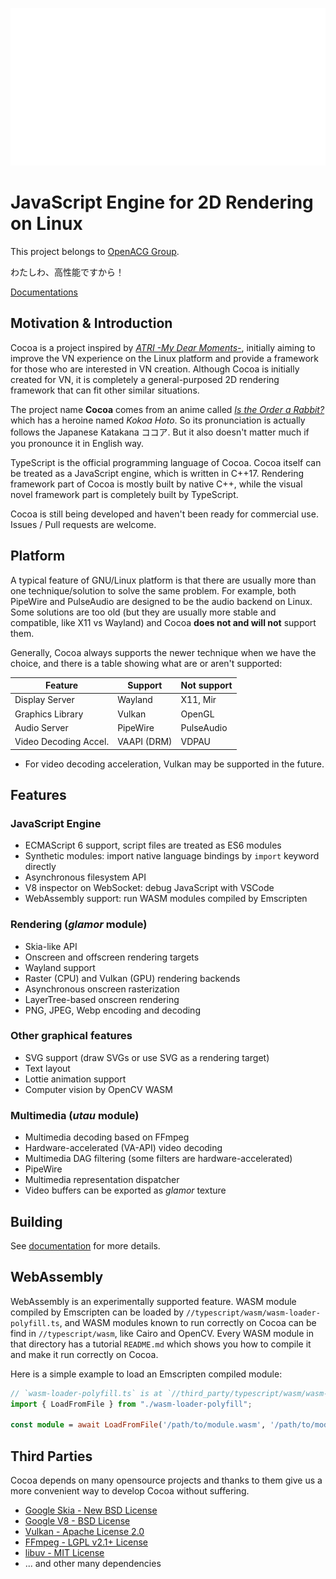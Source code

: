 ![Project Logo](./assets/project_logo.svg)
# JavaScript Engine for 2D Rendering on Linux
This project belongs to [OpenACG Group](https://github.com/OpenACG-Group).

わたしわ、高性能ですから！

[Documentations](https://openacg-group.github.io/)

## Motivation & Introduction
Cocoa is a project inspired by
[*ATRI -My Dear Moments-*](https://atri-mdm.com/),
initially aiming to improve the VN experience on the Linux platform and provide
a framework for those who are interested in VN creation.  Although Cocoa is initially
created for VN, it is completely a general-purposed 2D rendering framework that can
fit other similar situations.

The project name **Cocoa** comes from an anime called
[_Is the Order a Rabbit?_](https://www.gochiusa.com/)
which has a heroine named _Kokoa Hoto_. So its pronunciation is actually follows the Japanese
Katakana ココア. But it also doesn't matter much if you pronounce it in English way.

TypeScript is the official programming language of Cocoa. Cocoa itself can be treated
as a JavaScript engine, which is written in C++17.
Rendering framework part of Cocoa is mostly built by native C++,
while the visual novel framework part is completely built by TypeScript.

Cocoa is still being developed and haven't been ready for commercial use.
Issues / Pull requests are welcome.

## Platform
A typical feature of GNU/Linux platform is that there are usually more than one
technique/solution to solve the same problem. For example, both PipeWire and
PulseAudio are designed to be the audio backend on Linux. Some solutions are too
old (but they are usually more stable and compatible, like X11 vs Wayland) and
Cocoa **does not and will not** support them.

Generally, Cocoa always supports the newer technique when we have the choice,
and there is a table showing what are or aren't supported:

| Feature               | Support     | Not support |
|-----------------------|-------------|-------------|
| Display Server        | Wayland     | X11, Mir    |
| Graphics Library      | Vulkan      | OpenGL      |
| Audio Server          | PipeWire    | PulseAudio  |
| Video Decoding Accel. | VAAPI (DRM) | VDPAU       |

* For video decoding acceleration, Vulkan may be supported in the future.

## Features

### JavaScript Engine
* ECMAScript 6 support, script files are treated as ES6 modules
* Synthetic modules: import native language bindings by `import` keyword directly
* Asynchronous filesystem API
* V8 inspector on WebSocket: debug JavaScript with VSCode
* WebAssembly support: run WASM modules compiled by Emscripten

### Rendering (_glamor_ module)
* Skia-like API
* Onscreen and offscreen rendering targets
* Wayland support
* Raster (CPU) and Vulkan (GPU) rendering backends
* Asynchronous onscreen rasterization
* LayerTree-based onscreen rendering
* PNG, JPEG, Webp encoding and decoding

### Other graphical features
* SVG support (draw SVGs or use SVG as a rendering target)
* Text layout
* Lottie animation support
* Computer vision by OpenCV WASM

### Multimedia (_utau_ module)
* Multimedia decoding based on FFmpeg
* Hardware-accelerated (VA-API) video decoding
* Multimedia DAG filtering (some filters are hardware-accelerated)
* PipeWire
* Multimedia representation dispatcher
* Video buffers can be exported as _glamor_ texture

## Building
See [documentation](https://openacg-group.github.io) for more details.

## WebAssembly
WebAssembly is an experimentally supported feature. WASM module compiled by Emscripten
can be loaded by `//typescript/wasm/wasm-loader-polyfill.ts`, and WASM modules
known to run correctly on Cocoa can be find in `//typescript/wasm`, like Cairo and OpenCV.
Every WASM module in that directory has a tutorial `README.md` which shows you how
to compile it and make it run correctly on Cocoa.

Here is a simple example to load an Emscripten compiled module:

```typescript
// `wasm-loader-polyfill.ts` is at `//third_party/typescript/wasm/wasm-loader-polyfill.ts`
import { LoadFromFile } from "./wasm-loader-polyfill";

const module = await LoadFromFile('/path/to/module.wasm', '/path/to/module.js');
```

## Third Parties
Cocoa depends on many opensource projects and thanks to them give us a more convenient way
to develop Cocoa without suffering.

* [Google Skia - New BSD License](https://skia.org)
* [Google V8 - BSD License](https://v8.dev)
* [Vulkan - Apache License 2.0](https://www.vulkan.org)
* [FFmpeg - LGPL v2.1+ License](https://ffmpeg.org)
* [libuv - MIT License](https://libuv.org)
* ... and other many dependencies
